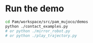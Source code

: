 
# Run the demo

```bash
cd Pam/workspace/src/pam_mujoco/demos
python ./contact_examples.py
# or python ./mirror_robot.py
# or python ./play_trajectory.py
```

